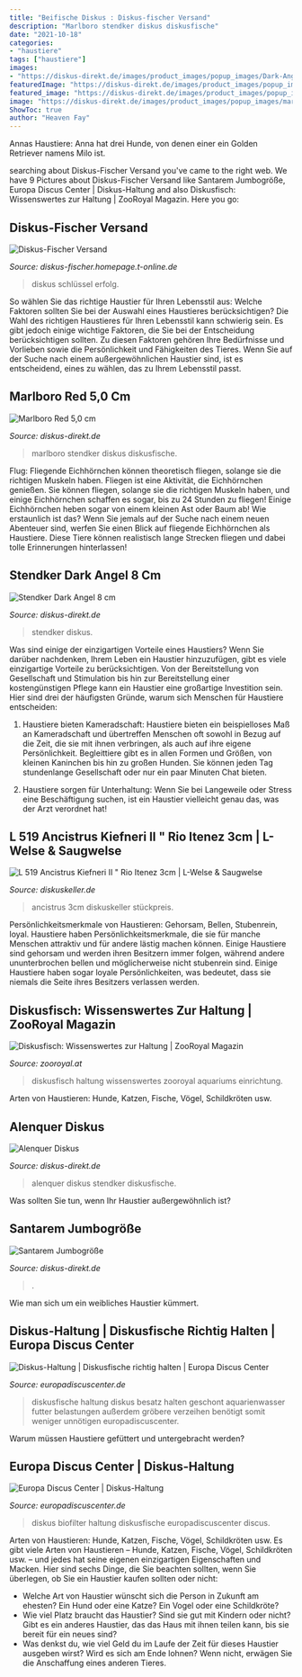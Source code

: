 ```yaml
---
title: "Beifische Diskus : Diskus-fischer Versand"
description: "Marlboro stendker diskus diskusfische"
date: "2021-10-18"
categories:
- "haustiere"
tags: ["haustiere"]
images:
- "https://diskus-direkt.de/images/product_images/popup_images/Dark-Angel-imp1000_8.jpg"
featuredImage: "https://diskus-direkt.de/images/product_images/popup_images/Alenquer-imp1000_1.jpg"
featured_image: "https://diskus-direkt.de/images/product_images/popup_images/marlboro_Red-imp1000_7.jpg"
image: "https://diskus-direkt.de/images/product_images/popup_images/marlboro_Red-imp1000_7.jpg"
ShowToc: true
author: "Heaven Fay"
---
```



Annas Haustiere: Anna hat drei Hunde, von denen einer ein Golden Retriever namens Milo ist.

	

		
searching about Diskus-Fischer Versand you've came to the right web. We have 9 Pictures about Diskus-Fischer Versand like Santarem Jumbogröße, Europa Discus Center | Diskus-Haltung and also Diskusfisch: Wissenswertes zur Haltung | ZooRoyal Magazin. Here you go:
		
    
## Diskus-Fischer Versand

<img loading=lazy src="http://www.diskus-fischer.homepage.t-online.de/Bild013.JPG" onerror="this.onerror=null;this.src='https://tse2.mm.bing.net/th?id=OIP.3WhN2nobqWSWDg8cFpopmwAAAA&amp;pid=15.1';" alt="Diskus-Fischer Versand">

_Source: diskus-fischer.homepage.t-online.de_

>diskus schlüssel erfolg. 

	

So wählen Sie das richtige Haustier für Ihren Lebensstil aus: Welche Faktoren sollten Sie bei der Auswahl eines Haustieres berücksichtigen?
Die Wahl des richtigen Haustieres für Ihren Lebensstil kann schwierig sein. Es gibt jedoch einige wichtige Faktoren, die Sie bei der Entscheidung berücksichtigen sollten. Zu diesen Faktoren gehören Ihre Bedürfnisse und Vorlieben sowie die Persönlichkeit und Fähigkeiten des Tieres. Wenn Sie auf der Suche nach einem außergewöhnlichen Haustier sind, ist es entscheidend, eines zu wählen, das zu Ihrem Lebensstil passt.

    
## Marlboro Red 5,0 Cm

<img loading=lazy src="https://diskus-direkt.de/images/product_images/popup_images/marlboro_Red-imp1000_7.jpg" onerror="this.onerror=null;this.src='https://tse3.mm.bing.net/th?id=OIP.zQ3p6BzOcbIQube-E3V8IAHaHa&amp;pid=15.1';" alt="Marlboro Red 5,0 cm">

_Source: diskus-direkt.de_

>marlboro stendker diskus diskusfische. 

	

Flug: Fliegende Eichhörnchen können theoretisch fliegen, solange sie die richtigen Muskeln haben.
Fliegen ist eine Aktivität, die Eichhörnchen genießen. Sie können fliegen, solange sie die richtigen Muskeln haben, und einige Eichhörnchen schaffen es sogar, bis zu 24 Stunden zu fliegen! Einige Eichhörnchen heben sogar von einem kleinen Ast oder Baum ab! Wie erstaunlich ist das? Wenn Sie jemals auf der Suche nach einem neuen Abenteuer sind, werfen Sie einen Blick auf fliegende Eichhörnchen als Haustiere. Diese Tiere können realistisch lange Strecken fliegen und dabei tolle Erinnerungen hinterlassen!

    
## Stendker Dark Angel 8 Cm

<img loading=lazy src="https://diskus-direkt.de/images/product_images/popup_images/Dark-Angel-imp1000_8.jpg" onerror="this.onerror=null;this.src='https://tse3.mm.bing.net/th?id=OIP.5L-aiKLqstqOsxQmLMjMDgHaHa&amp;pid=15.1';" alt="Stendker Dark Angel 8 cm">

_Source: diskus-direkt.de_

>stendker diskus. 

	

Was sind einige der einzigartigen Vorteile eines Haustiers?
Wenn Sie darüber nachdenken, Ihrem Leben ein Haustier hinzuzufügen, gibt es viele einzigartige Vorteile zu berücksichtigen. Von der Bereitstellung von Gesellschaft und Stimulation bis hin zur Bereitstellung einer kostengünstigen Pflege kann ein Haustier eine großartige Investition sein. Hier sind drei der häufigsten Gründe, warum sich Menschen für Haustiere entscheiden:
1. Haustiere bieten Kameradschaft: Haustiere bieten ein beispielloses Maß an Kameradschaft und übertreffen Menschen oft sowohl in Bezug auf die Zeit, die sie mit ihnen verbringen, als auch auf ihre eigene Persönlichkeit. Begleittiere gibt es in allen Formen und Größen, von kleinen Kaninchen bis hin zu großen Hunden. Sie können jeden Tag stundenlange Gesellschaft oder nur ein paar Minuten Chat bieten.

2. Haustiere sorgen für Unterhaltung: Wenn Sie bei Langeweile oder Stress eine Beschäftigung suchen, ist ein Haustier vielleicht genau das, was der Arzt verordnet hat!

    
## L 519 Ancistrus Kiefneri II &quot; Rio Itenez 3cm | L-Welse &amp; Saugwelse

<img loading=lazy src="https://www.diskuskeller.de/media/image/eb/c0/35/WhatsApp-Image-2021-04-16-at-15-17-07_600x600@2x.jpg" onerror="this.onerror=null;this.src='https://tse2.mm.bing.net/th?id=OIP.Brl7eaOwzn63ojNp-sVk9gHaFj&amp;pid=15.1';" alt="L 519 Ancistrus Kiefneri II &quot; Rio Itenez 3cm | L-Welse &amp; Saugwelse">

_Source: diskuskeller.de_

>ancistrus 3cm diskuskeller stückpreis. 

	

Persönlichkeitsmerkmale von Haustieren: Gehorsam, Bellen, Stubenrein, loyal.
Haustiere haben Persönlichkeitsmerkmale, die sie für manche Menschen attraktiv und für andere lästig machen können. Einige Haustiere sind gehorsam und werden ihren Besitzern immer folgen, während andere ununterbrochen bellen und möglicherweise nicht stubenrein sind. Einige Haustiere haben sogar loyale Persönlichkeiten, was bedeutet, dass sie niemals die Seite ihres Besitzers verlassen werden.

    
## Diskusfisch: Wissenswertes Zur Haltung | ZooRoyal Magazin

<img loading=lazy src="https://www.zooroyal.de/magazin/wp-content/uploads/2015/03/Der_Diskusfisch_Wissenswertes_zur_Haltung_Fotolia_5870622_Subscription_XL_Blog_neu.jpg" onerror="this.onerror=null;this.src='https://tse4.mm.bing.net/th?id=OIP.GQXWb2R34hN5RrIuV8CVqAHaEQ&amp;pid=15.1';" alt="Diskusfisch: Wissenswertes zur Haltung | ZooRoyal Magazin">

_Source: zooroyal.at_

>diskusfisch haltung wissenswertes zooroyal aquariums einrichtung. 

	

Arten von Haustieren: Hunde, Katzen, Fische, Vögel, Schildkröten usw.

    
## Alenquer Diskus

<img loading=lazy src="https://diskus-direkt.de/images/product_images/popup_images/Alenquer-imp1000_1.jpg" onerror="this.onerror=null;this.src='https://tse1.mm.bing.net/th?id=OIP.YGFOXq0u_XjmlnzGqCcB5wHaHa&amp;pid=15.1';" alt="Alenquer Diskus">

_Source: diskus-direkt.de_

>alenquer diskus stendker diskusfische. 

	

Was sollten Sie tun, wenn Ihr Haustier außergewöhnlich ist?

    
## Santarem Jumbogröße

<img loading=lazy src="https://diskus-direkt.de/images/product_images/popup_images/Santarem-imp1000_4.jpg" onerror="this.onerror=null;this.src='https://tse3.mm.bing.net/th?id=OIP.rkYtvQOtzfn3kYzIig5RMAHaHa&amp;pid=15.1';" alt="Santarem Jumbogröße">

_Source: diskus-direkt.de_

>. 

	

Wie man sich um ein weibliches Haustier kümmert.

    
## Diskus-Haltung | Diskusfische Richtig Halten | Europa Discus Center

<img loading=lazy src="https://europadiscuscenter.de/wp-content/uploads/2012/10/Stefan_Gackenheimer_Diskusfische_1.jpg" onerror="this.onerror=null;this.src='https://tse3.mm.bing.net/th?id=OIP.2Sa5FEsKTeNnDgnXnph4lwHaEK&amp;pid=15.1';" alt="Diskus-Haltung | Diskusfische richtig halten | Europa Discus Center">

_Source: europadiscuscenter.de_

>diskusfische haltung diskus besatz halten geschont aquarienwasser futter belastungen außerdem gröbere verzeihen benötigt somit weniger unnötigen europadiscuscenter. 

	

Warum müssen Haustiere gefüttert und untergebracht werden?

    
## Europa Discus Center | Diskus-Haltung

<img loading=lazy src="http://europadiscuscenter.de/wp-content/uploads/2012/08/Biofilter-Aquarium_1.jpg" onerror="this.onerror=null;this.src='https://tse2.mm.bing.net/th?id=OIP.nWErX8J455L41X4zhI_cTwHaG7&amp;pid=15.1';" alt="Europa Discus Center | Diskus-Haltung">

_Source: europadiscuscenter.de_

>diskus biofilter haltung diskusfische europadiscuscenter discus. 

	

Arten von Haustieren: Hunde, Katzen, Fische, Vögel, Schildkröten usw.
Es gibt viele Arten von Haustieren – Hunde, Katzen, Fische, Vögel, Schildkröten usw. – und jedes hat seine eigenen einzigartigen Eigenschaften und Macken. Hier sind sechs Dinge, die Sie beachten sollten, wenn Sie überlegen, ob Sie ein Haustier kaufen sollten oder nicht:
- Welche Art von Haustier wünscht sich die Person in Zukunft am ehesten? Ein Hund oder eine Katze? Ein Vogel oder eine Schildkröte?
- Wie viel Platz braucht das Haustier? Sind sie gut mit Kindern oder nicht? Gibt es ein anderes Haustier, das das Haus mit ihnen teilen kann, bis sie bereit für ein neues sind?
- Was denkst du, wie viel Geld du im Laufe der Zeit für dieses Haustier ausgeben wirst? Wird es sich am Ende lohnen? Wenn nicht, erwägen Sie die Anschaffung eines anderen Tieres.

